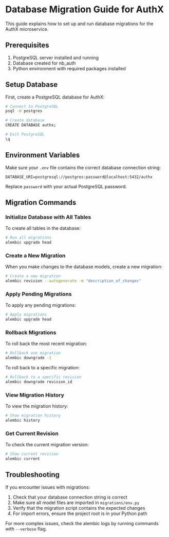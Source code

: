 # Database Migration Guide for AuthX

This guide explains how to set up and run database migrations for the AuthX microservice.

## Prerequisites

1. PostgreSQL server installed and running
2. Database created for nb_auth
3. Python environment with required packages installed

## Setup Database

First, create a PostgreSQL database for AuthX:

```bash
# Connect to PostgreSQL
psql -U postgres

# Create database
CREATE DATABASE authx;

# Exit PostgreSQL
\q
```

## Environment Variables

Make sure your `.env` file contains the correct database connection string:

```
DATABASE_URI=postgresql://postgres:password@localhost:5432/authx
```

Replace `password` with your actual PostgreSQL password.

## Migration Commands

### Initialize Database with All Tables

To create all tables in the database:

```bash
# Run all migrations
alembic upgrade head
```

### Create a New Migration

When you make changes to the database models, create a new migration:

```bash
# Create a new migration
alembic revision --autogenerate -m "description_of_changes"
```

### Apply Pending Migrations

To apply any pending migrations:

```bash
# Apply migrations
alembic upgrade head
```

### Rollback Migrations

To roll back the most recent migration:

```bash
# Rollback one migration
alembic downgrade -1
```

To roll back to a specific migration:

```bash
# Rollback to a specific revision
alembic downgrade revision_id
```

### View Migration History

To view the migration history:

```bash
# Show migration history
alembic history
```

### Get Current Revision

To check the current migration version:

```bash
# Show current revision
alembic current
```

## Troubleshooting

If you encounter issues with migrations:

1. Check that your database connection string is correct
2. Make sure all model files are imported in `migrations/env.py`
3. Verify that the migration script contains the expected changes
4. For import errors, ensure the project root is in your Python path

For more complex issues, check the alembic logs by running commands with `--verbose` flag.
